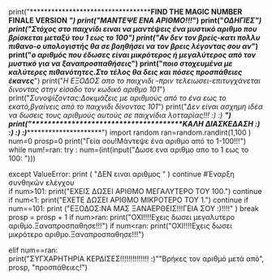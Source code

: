 print("**************************************************FIND THE MAGIC NUMBER FINALE VERSION ***********")
print("***********************************ΜΑΝΤΕΨΕ ΕΝΑ  ΑΡΙΘΜΟ!!!******************************************")
print("***********************************************ΟΔΗΓΙΕΣ*********************************************")
print("*Στόχος στο παιχνίδι ειναι να μαντέψεις ένα μυστικό  αριθμο που βρίσκεται μεταξύ του 1 εως το 100**")
print("*Αν δεν τον βρείς-κατι πολλυ πιθανο-ο υπολογιστής θα σε βοηθήσει να τον βρεις λέγοντας σου αν******")
print("*ο αριθμός που έδωσες είναι μικρότερος ή μεγαλύτερος από τον μυστικό για να ξαναπροσπαθήσεις*******") 
print("*ποιο στοχευμένα με καλύτερες πιθανότητες.Στο τέλος θα δεις και πόσες προσπάθειες έκανες***********")
print("*Η ΕΞΟΔΟΣ απο το παιχνιδι -πριν τελειωσει-επιτυγχάνεται δινοντας στην είσοδο τον κωδικό αριθμο 101*")
print("*Συνοψίζοντας:Δοκιμάζεις με αριθμούς από το ένα εως το εκατό,βγαίνεις από το παιχνιδι δίνοντας 101*")
print("*Δεν είναι ασχημη ιδέα  να δωσεις τους αριθμούς αυτούς σε παιχνίδια λοτταρίας!!! :) :) ************")
print("**************************************ΚΑΛΗ ΔΙΑΣΚΕΔΑΣΗ :) :) :) :)**********************************")
import random
ran=random.randint(1,100 )
num=0
prosp=0
print("Γεία σου!Μάντεψε ένα αριθμο από το 1-100!!!")
while num!=ran:
  try :
      num=(int(input("Δωσε ενα αριθμο απο το 1 εως το 100: ")))
      
  except ValueError:
      print ( "ΔΕΝ ειναι αριθμος " )
      continue
  #Έναρξη συνθηκών ελέγχου    
  if num>101:
    print("ΕΧΕΙΣ ΔΩΣΕΙ ΑΡΙΘΜΟ ΜΕΓΑΛΥΤΕΡΟ ΤΟΥ 100.")
    continue
  if num<1:
    print("ΕΧΕΤΕ ΔΩΣΕΙ ΑΡΙΘΜΟ ΜΙΚΡΟΤΕΡΟ ΤΟΥ 1.")
    continue
  if num==101:
    print ("ΕΞΟΔΟΣ:ΝΑ ΜΑΣ ΞΑΝΑΕΡΘΕΙΣ!!!ΓΕΙΑ ΣΟΥ :)!!!!" )
    break
  prosp = prosp + 1
  if num>ran:
    print("ΟΧΙ!!!!Εχεις δωσει μεγαλυτερο αριθμο.Ξαναπροσπαθησε!!!")
  if num<ran:
    print("ΟΧΙ!!!!Εχεις δωσει μικρότερο αριθμο.Ξαναπροσπαθησε!!!")
 
  elif num==ran:  
    print("ΣΥΓΧΑΡΗΤΗΡΙΑ ΚΕΡΔΙΣΕΣ!!!!!!!!!!!!!! :)""Bρήκες τον αριθμό μετά από", prosp, "προσπάθειες!")
